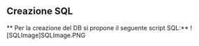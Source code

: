 ## Creazione SQL
** Per la creazione del DB si propone il seguente script SQL:**
![SQLImage]SQLImage.PNG
